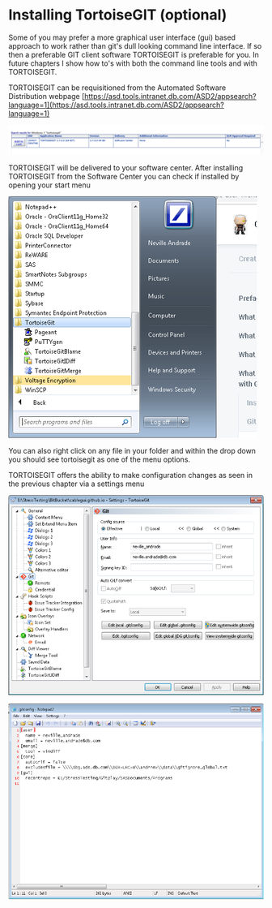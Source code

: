 # Installing TortoiseGIT \(optional\)

Some of you may prefer a more graphical user interface \(gui\) based approach to work rather than git's dull looking command line interface. If so then a preferable GIT client software TORTOISEGIT is preferable for you. In future chapters I show how to's with both the command line tools and with TORTOISEGIT.

TORTOISEGIT can be requisitioned from the Automated Software Distribution webpage [https://asd.tools.intranet.db.com/ASD2/appsearch?language=1](https://asd.tools.intranet.db.com/ASD2/appsearch?language=1)

![TORTOISEGIT 2.7.0.0 \(64 Bit\) in ASD](../.gitbook/assets/image%20%283%29.png)

TORTOISEGIT will be delivered to your software center. After installing TORTOISEGIT from the Software Center you can check if installed by opening your start menu

![TORTOISEGIT installed](../.gitbook/assets/image%20%285%29.png)

You can also right click on any file in your folder and within the drop down you should see tortoisegit as one of the menu options.

TORTOISEGIT offers the ability to make configuration changes as seen in the previous chapter via a settings menu

![One can change configuration settings thru TORTOISEGIT too](../.gitbook/assets/image%20%2832%29.png)

![The .gitconfig file as in previous chapter](../.gitbook/assets/image%20%2821%29.png)

